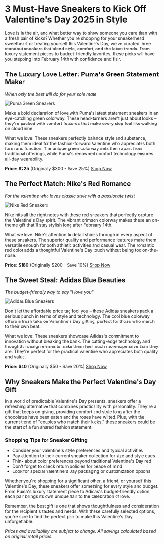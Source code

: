 # 3 Must-Have Sneakers to Kick Off Valentine's Day 2025 in Style

Love is in the air, and what better way to show someone you care than with a fresh pair of kicks? Whether you're shopping for your sneakerhead sweetheart or treating yourself this Valentine's Day, we've curated three standout sneakers that blend style, comfort, and the latest trends. From luxury statement pieces to budget-friendly favorites, these picks will have you stepping into February 14th with confidence and flair.

## The Luxury Love Letter: Puma's Green Statement Maker
*When only the best will do for your sole mate*

![Puma Green Sneakers](image-placeholder.jpg?subid=12345?subid=12345?subid=12345)

Make a bold declaration of love with Puma's latest statement sneakers in an eye-catching green colorway. These head-turners aren't just about looks – they're packed with comfort features that make every step feel like walking on cloud nine.

What we love: These sneakers perfectly balance style and substance, making them ideal for the fashion-forward Valentine who appreciates both form and function. The unique green colorway sets them apart from traditional offerings, while Puma's renowned comfort technology ensures all-day wearability.

**Price: $225** (Originally $300 - Save 25%)
[Shop Now](https://www.affiliatelink.com?brand=puma&product=sneakers&subid=12345)

## The Perfect Match: Nike's Red Romance
*For the valentine who loves classic style with a passionate twist*

![Nike Red Sneakers](image-placeholder.jpg?subid=12345?subid=12345?subid=12345)

Nike hits all the right notes with these red sneakers that perfectly capture the Valentine's Day spirit. The vibrant crimson colorway makes these an on-theme gift that'll stay stylish long after February 14th.

What we love: Nike's attention to detail shines through in every aspect of these sneakers. The superior quality and performance features make them versatile enough for both athletic activities and casual wear. The romantic red color adds a thoughtful Valentine's Day touch without being too on-the-nose.

**Price: $180** (Originally $200 - Save 10%)
[Shop Now](https://www.affiliatelink.com?brand=nike&product=sneakers&subid=12345)

## The Sweet Steal: Adidas Blue Beauties
*The budget-friendly way to say "I love you"*

![Adidas Blue Sneakers](image-placeholder.jpg?subid=12345?subid=12345?subid=12345)

Don't let the affordable price tag fool you – these Adidas sneakers pack a serious punch in terms of style and technology. The cool blue colorway offers a fresh take on Valentine's Day gifting, perfect for those who march to their own beat.

What we love: These sneakers showcase Adidas's commitment to innovation without breaking the bank. The cutting-edge technology and thoughtful design elements make them feel much more expensive than they are. They're perfect for the practical valentine who appreciates both quality and value.

**Price: $40** (Originally $50 - Save 20%)
[Shop Now](https://www.affiliatelink.com?brand=adidas&product=sneakers&subid=12345)

## Why Sneakers Make the Perfect Valentine's Day Gift

In a world of predictable Valentine's Day presents, sneakers offer a refreshing alternative that combines practicality with personality. They're a gift that keeps on giving, providing comfort and style long after the chocolates have been eaten and the roses have wilted. Plus, with the current trend of "couples who match their kicks," these sneakers could be the start of a fun shared fashion statement.

### Shopping Tips for Sneaker Gifting
- Consider your valentine's style preferences and typical activities
- Pay attention to their current sneaker collection for size and style cues
- Think about color preferences beyond traditional Valentine's Day red
- Don't forget to check return policies for peace of mind
- Look for special Valentine's Day packaging or customization options

Whether you're shopping for a significant other, a friend, or yourself this Valentine's Day, these sneakers offer something for every style and budget. From Puma's luxury statement piece to Adidas's budget-friendly option, each pair brings its own unique flair to the celebration of love.

Remember, the best gift is one that shows thoughtfulness and consideration for the recipient's tastes and needs. With these carefully selected options, you're sure to find the perfect pair to make this Valentine's Day unforgettable.

*Prices and availability are subject to change. All savings calculated based on original retail prices.*